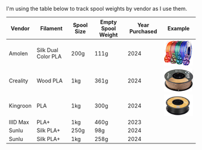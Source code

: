 I'm using the table below to track spool weights by vendor as I use them.

| Vendor | Filament | Spool Size | Empty Spool Weight | Year Purchased | Example |
|---|---|---|---|---|---|
| Amolen | Silk Dual Color PLA | 200g | 111g | 2024 | ![amolen-silk-pla-200g](/img/amolen-200g.png) |
| Creality | Wood PLA | 1kg | 361g | 2024 | ![creality-wood-pla-1kg](/img/creality-wood-1kg.png) |
| Kingroon | PLA | 1kg | 300g | 2024 | ![kingroon-pla-1kg](/img/kingroon-1kg.png) |
| IIID Max | PLA+ | 1kg | 460g | 2023 |  |
| Sunlu | Silk PLA+ | 250g | 98g | 2024 |  |
| Sunlu | Silk PLA+ | 1kg | 258g | 2024 |  |
